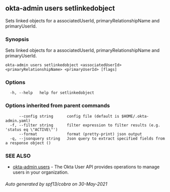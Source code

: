## okta-admin users setlinkedobject

Sets linked objects for a associatedUserId, primaryRelationshipName and primaryUserId.

### Synopsis

Sets linked objects for a associatedUserId, primaryRelationshipName and primaryUserId.

```
okta-admin users setlinkedobject <associatedUserId> <primaryRelationshipName> <primaryUserId> [flags]
```

### Options

```
  -h, --help   help for setlinkedobject
```

### Options inherited from parent commands

```
      --config string      config file (default is $HOME/.okta-admin.yaml)
  -f, --filter string      filter expression to filter results (e.g. 'status eq \"ACTIVE\"')
      --format             format (pretty-print) json output
  -q, --jsonquery string   Json query to extract specified fields from a response object ()
```

### SEE ALSO

* [okta-admin users](okta-admin_users.md)	 - The Okta User API provides operations to manage users in your organization.

###### Auto generated by spf13/cobra on 30-May-2021
